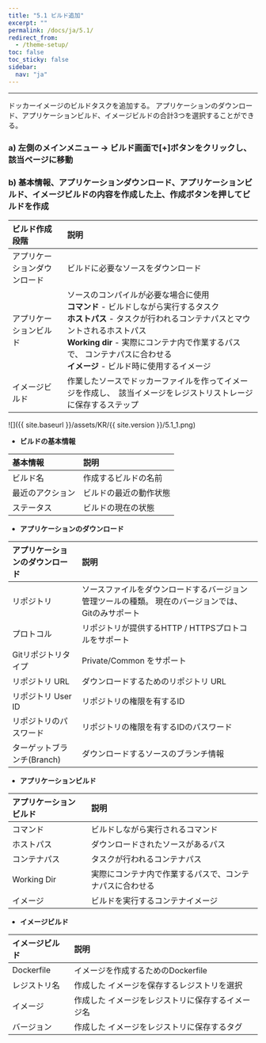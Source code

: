 ```yaml
---
title: "5.1 ビルド追加"
excerpt: ""
permalink: /docs/ja/5.1/
redirect_from:
  - /theme-setup/
toc: false
toc_sticky: false
sidebar:
  nav: "ja"
---
```


---
ドッカーイメージのビルドタスクを追加する。 アプリケーションのダウンロード、アプリケーションビルド、イメージビルドの合計3つを選択することができる。

### a\) 左側のメインメニュー → ビルド画面で[+]ボタンをクリックし、該当ページに移動
### b\) 基本情報、アプリケーションダウンロード、アプリケーションビルド、イメージビルドの内容を作成した上、作成ボタンを押してビルドを作成

| **ビルド作成段階** | **説明** |
| :--- | :--- |
| アプリケーションダウンロード | ビルドに必要なソースをダウンロード |
| アプリケーションビルド | ソースのコンパイルが必要な場合に使用 <br/>**コマンド** - ビルドしながら実行するタスク <br/>**ホストパス** - タスクが行われるコンテナパスとマウントされるホストパス <br/>**Working dir** - 実際にコンテナ内で作業するパスで、 コンテナパスに合わせる <br/>**イメージ** - ビルド時に使用するイメージ |
| イメージビルド | 作業したソースでドッカーファイルを作ってイメージを作成し、　該当イメージをレジストリストレージに保存するステップ |

![]({{ site.baseurl }}/assets/KR/{{ site.version }}/5.1_1.png)

* **ビルドの基本情報**

| **基本情報** | **説明** |
| :--- | :--- |
| ビルド名 | 作成するビルドの名前 |
| 最近のアクション | ビルドの最近の動作状態 |
| ステータス | ビルドの現在の状態 |

* **アプリケーションのダウンロード**

| **アプリケーションのダウンロード** | **説明** |
| :--- | :--- |
| リポジトリ | ソースファイルをダウンロードするバージョン管理ツールの種類。 現在のバージョンでは、 Gitのみサポート |
| プロトコル | リポジトリが提供するHTTP / HTTPSプロトコルをサポート |
| Gitリポジトリタイプ | Private/Common をサポート |
| リポジトリ URL | ダウンロードするためのリポジトリ URL |
| リポジトリ User ID | リポジトリの権限を有するID |
| リポジトリのパスワード | リポジトリの権限を有するIDのパスワード |
| ターゲットブランチ(Branch) | ダウンロードするソースのブランチ情報 |

* **アプリケーションビルド**

| **アプリケーションビルド** | **説明** |
| :--- | :--- |
| コマンド | ビルドしながら実行されるコマンド |
| ホストパス | ダウンロードされたソースがあるパス |
| コンテナパス | タスクが行われるコンテナパス |
| Working Dir | 実際にコンテナ内で作業するパスで、コンテナパスに合わせる |
| イメージ | ビルドを実行するコンテナイメージ |

* **イメージビルド**

| **イメージビルド** | 説明 |
| :--- | :--- |
| Dockerfile | イメージを作成するためのDockerfile |
| レジストリ名 | 作成した イメージを保存するレジストリを選択 |
| イメージ | 作成した イメージをレジストリに保存するイメージ名 |
| バージョン | 作成した イメージをレジストリに保存するタグ |
